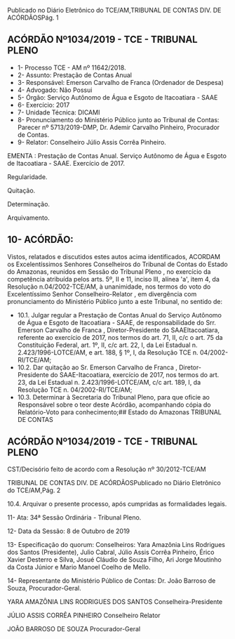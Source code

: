 Publicado  no  Diário  Eletrônico do TCE/AM,TRIBUNAL DE CONTAS DIV. DE ACÓRDÃOSPág. 1

## ACÓRDÃO Nº1034/2019 - TCE - TRIBUNAL PLENO

- 1- Processo TCE - AM nº 11642/2018.
- 2- Assunto: Prestação de Contas Anual
- 3- Responsável: Emerson Carvalho de Franca (Ordenador de Despesa)
- 4- Advogado: Não Possui
- 5- Órgão: Serviço Autônomo de Água e Esgoto de Itacoatiara - SAAE
- 6- Exercício: 2017
- 7- Unidade Técnica: DICAMI
- 8- Pronunciamento  do  Ministério  Público  junto  ao  Tribunal  de  Contas: Parecer  nº 5713/2019-DMP, Dr. Ademir Carvalho Pinheiro, Procurador de Contas.
- 9- Relator: Conselheiro Júlio Assis Corrêa Pinheiro.

EMENTA : Prestação de Contas Anual. Serviço Autônomo de Água e Esgoto de Itacoatiara - SAAE. Exercício de 2017.

Regularidade.

Quitação.

Determinação.

Arquivamento.

## 10-  ACÓRDÃO:

Vistos, relatados e discutidos estes autos acima identificados, ACORDAM os Excelentíssimos Senhores Conselheiros do Tribunal de Contas do Estado do Amazonas, reunidos em Sessão do Tribunal Pleno , no exercício da competência atribuída pelos arts. 5º, II e 11, inciso III, alínea 'a', item 4, da Resolução n.04/2002-TCE/AM, à unanimidade, nos termos do voto do Excelentíssimo Senhor Conselheiro-Relator , em divergência com pronunciamento do Ministério Público junto a este Tribunal, no sentido de:

- 10.1. Julgar regular a Prestação de Contas Anual do Serviço Autônomo de Água  e  Esgoto  de  Itacoatiara  -  SAAE,  de  responsabilidade  do  Srr. Emerson Carvalho de Franca , Diretor-Presidente do SAAEItacoatiara, referente ao exercício de 2017, nos termos do art. 71, II, c/c o  art.  75  da  Constituição  Federal,  art.  1º,  II,  c/c  art.  22,  I,  da  Lei Estadual  n.  2.423/1996-LOTCE/AM,  e  art.  188,  §  1º,  I,  da  Resolução TCE n. 04/2002-RI/TCE/AM;
- 10.2. Dar quitação ao Sr. Emerson Carvalho de Franca , Diretor-Presidente do SAAE-Itacoatiara, exercício de 2017, nos termos do art. 23, da Lei Estadual n. 2.423/1996-LOTCE/AM, c/c art. 189, I, da Resolução TCE n. 04/2002-RI/TCE/AM;
- 10.3. Determinar à Secretaria do Tribunal Pleno, para que oficie ao Responsável  sobre  o  teor  deste  Acórdão,  acompanhando  cópia  do Relatório-Voto para conhecimento;## Estado do Amazonas TRIBUNAL DE CONTAS

## ACÓRDÃO Nº1034/2019 - TCE - TRIBUNAL PLENO

CST/Decisório feito de acordo com a Resolução nº 30/2012-TCE/AM

TRIBUNAL DE CONTAS DIV. DE ACÓRDÃOSPublicado  no  Diário  Eletrônico do TCE/AM,Pág. 2

10.4. Arquivar o presente processo, após cumpridas as formalidades legais.

11-  Ata: 34ª Sessão Ordinária - Tribunal Pleno.

12-  Data da Sessão: 8 de Outubro de 2019

13-  Especificação  do  quorum: Conselheiros: Yara  Amazônia  Lins  Rodrigues  dos Santos (Presidente), Julio Cabral, Júlio Assis Corrêa Pinheiro, Érico Xavier Desterro e Silva,  Josué  Cláudio  de  Souza  Filho,  Ari  Jorge  Moutinho  da  Costa  Júnior  e  Mario Manoel Coelho de Mello.

14-  Representante  do  Ministério  Público  de  Contas: Dr. João  Barroso  de  Souza, Procurador-Geral.

YARA AMAZÔNIA LINS RODRIGUES DOS SANTOS Conselheira-Presidente

JÚLIO ASSIS CORRÊA PINHEIRO Conselheiro Relator

JOÃO BARROSO DE SOUZA Procurador-Geral